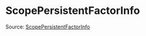 # ScopePersistentFactorInfo

Source: [ScopePersistentFactorInfo](../../csrc/scheduler/compile_time_info.h#L174)
